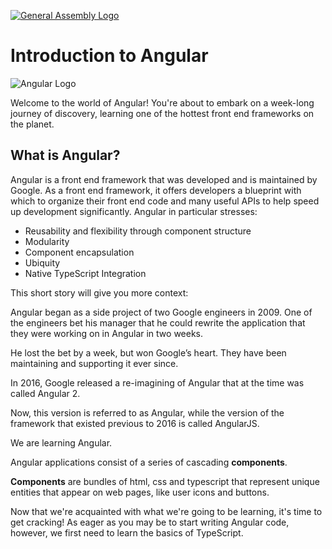 [![General Assembly Logo](https://camo.githubusercontent.com/1a91b05b8f4d44b5bbfb83abac2b0996d8e26c92/687474703a2f2f692e696d6775722e636f6d2f6b6538555354712e706e67)](https://generalassemb.ly/education/web-development-immersive)

<!--WDI4 1:34 -->

# Introduction to Angular

![Angular Logo](http://mbtcheck.com/v2/wp-content/uploads/2016/08/angular.png)

Welcome to the world of Angular! You're about to embark on a week-long journey of discovery, learning one of the hottest front end frameworks on the planet.

## What is Angular?

Angular is a front end framework that was developed and is maintained by Google. As a front end framework, it offers developers a blueprint with which to organize their front end code and many useful APIs to help speed up development significantly. Angular in particular stresses:

- Reusability and flexibility through component structure
- Modularity
- Component encapsulation
- Ubiquity
- Native TypeScript Integration

This short story will give you more context:

Angular began as a side project of two Google engineers in 2009. One of the engineers bet his manager that he could rewrite the application that they were working on in Angular in two weeks.

He lost the bet by a week, but won Google’s heart. They have been maintaining and supporting it ever since.

In 2016, Google released a re-imagining of Angular that at the time was called Angular 2. 

Now, this version is referred to as Angular, 
while the version of the framework that existed previous to 2016 is called AngularJS. 

We are learning Angular.

Angular applications consist of a series of cascading **components**.

**Components** are bundles of html, css and typescript that represent unique entities that appear on web pages, like user icons and buttons.

Now that we're acquainted with what we're going to be learning, it's time to get cracking! As eager as you may be to start writing Angular code, however, we first need to learn the basics of TypeScript.

<!--1:41 WDI4 -->
